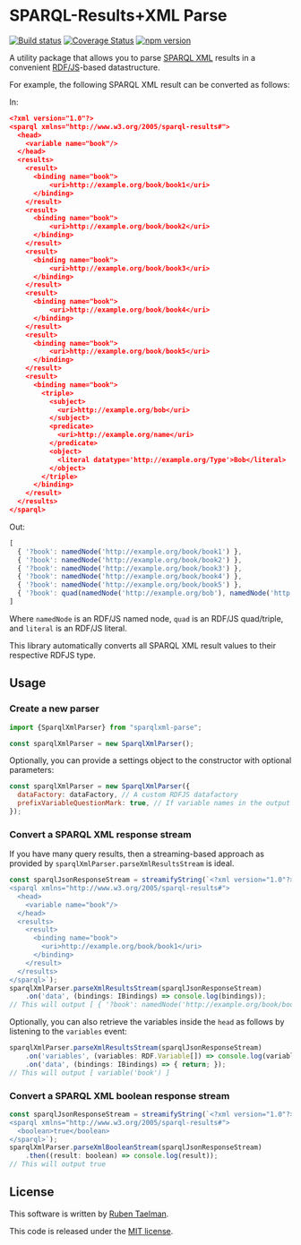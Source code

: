 # SPARQL-Results+XML Parse

[![Build status](https://github.com/rubensworks/sparqlxml-parse.js/workflows/CI/badge.svg)](https://github.com/rubensworks/sparqlxml-parse.js/actions?query=workflow%3ACI)
[![Coverage Status](https://coveralls.io/repos/github/rubensworks/sparqlxml-parse.js/badge.svg?branch=master)](https://coveralls.io/github/rubensworks/sparqlxml-parse.js?branch=master)
[![npm version](https://badge.fury.io/js/sparqlxml-parse.svg)](https://www.npmjs.com/package/sparqlxml-parse)

A utility package that allows you to parse [SPARQL XML](https://www.w3.org/TR/rdf-sparql-XMLres/) results
in a convenient [RDF/JS](http://rdf.js.org/)-based datastructure.

For example, the following SPARQL XML result can be converted as follows:

In:
```json
<?xml version="1.0"?>
<sparql xmlns="http://www.w3.org/2005/sparql-results#">
  <head>
    <variable name="book"/>
  </head>
  <results>
    <result>
      <binding name="book">
	      <uri>http://example.org/book/book1</uri>
      </binding>
    </result>
    <result>
      <binding name="book">
	      <uri>http://example.org/book/book2</uri>
      </binding>
    </result>
    <result>
      <binding name="book">
	      <uri>http://example.org/book/book3</uri>
      </binding>
    </result>
    <result>
      <binding name="book">
	      <uri>http://example.org/book/book4</uri>
      </binding>
    </result>
    <result>
      <binding name="book">
	      <uri>http://example.org/book/book5</uri>
      </binding>
    </result>
    <result>
      <binding name="book">
        <triple>
          <subject>
            <uri>http://example.org/bob</uri>
          </subject>
          <predicate>
            <uri>http://example.org/name</uri>
          </predicate>
          <object>
            <literal datatype='http://example.org/Type'>Bob</literal>
          </object>
        </triple>
      </binding>
    </result>
  </results>
</sparql>
```

Out:
```javascript
[
  { '?book': namedNode('http://example.org/book/book1') },
  { '?book': namedNode('http://example.org/book/book2') },
  { '?book': namedNode('http://example.org/book/book3') },
  { '?book': namedNode('http://example.org/book/book4') },
  { '?book': namedNode('http://example.org/book/book5') }, 
  { '?book': quad(namedNode('http://example.org/bob'), namedNode('http://example.org/name'), literal('Bob', namedNode('http://example.org/Type'))) },
]
```

Where `namedNode` is an RDF/JS named node, `quad` is an RDF/JS quad/triple, and `literal` is an RDF/JS literal.

This library automatically converts all SPARQL XML result values to their respective RDFJS type.

## Usage

### Create a new parser

```javascript
import {SparqlXmlParser} from "sparqlxml-parse";

const sparqlXmlParser = new SparqlXmlParser();
```

Optionally, you can provide a settings object to the constructor with optional parameters:
```javascript
const sparqlXmlParser = new SparqlXmlParser({
  dataFactory: dataFactory, // A custom RDFJS datafactory
  prefixVariableQuestionMark: true, // If variable names in the output should be prefixed with '?', default is false.
});
```

### Convert a SPARQL XML response stream

If you have many query results, then a streaming-based approach
as provided by `sparqlXmlParser.parseXmlResultsStream` is ideal.

```javascript
const sparqlJsonResponseStream = streamifyString(`<?xml version="1.0"?>
<sparql xmlns="http://www.w3.org/2005/sparql-results#">
  <head>
    <variable name="book"/>
  </head>
  <results>
    <result>
      <binding name="book">
        <uri>http://example.org/book/book1</uri>
      </binding>
    </result>
  </results>
</sparql>`);
sparqlXmlParser.parseXmlResultsStream(sparqlJsonResponseStream)
    .on('data', (bindings: IBindings) => console.log(bindings));
// This will output [ { '?book': namedNode('http://example.org/book/book1') } ]
```

Optionally, you can also retrieve the variables inside the `head`
as follows by listening to the `variables` event:
```javascript
sparqlXmlParser.parseXmlResultsStream(sparqlJsonResponseStream)
    .on('variables', (variables: RDF.Variable[]) => console.log(variables))
    .on('data', (bindings: IBindings) => { return; });
// This will output [ variable('book') ]
```

### Convert a SPARQL XML boolean response stream

```javascript
const sparqlJsonResponseStream = streamifyString(`<?xml version="1.0"?>
<sparql xmlns="http://www.w3.org/2005/sparql-results#">
  <boolean>true</boolean>
</sparql>`);
sparqlXmlParser.parseXmlBooleanStream(sparqlJsonResponseStream)
    .then((result: boolean) => console.log(result));
// This will output true
```

## License
This software is written by [Ruben Taelman](http://rubensworks.net/).

This code is released under the [MIT license](http://opensource.org/licenses/MIT).
